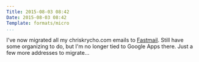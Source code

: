 ```yaml
---
Title: 2015-08-03 08:42
Date: 2015-08-03 08:42
Template: formats/micro
...
```


I've now migrated all my chriskrycho.com emails to [Fastmail]. Still have some
organizing to do, but I'm no longer tied to Google Apps there. Just a few more
addresses to migrate...

[Fastmail]: https://www.fastmail.com
